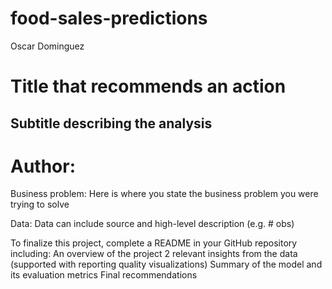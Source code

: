 # food-sales-predictions
Oscar Dominguez

# Title that recommends an action
## Subtitle describing the analysis

# Author:

Business problem:
Here is where you state the business problem you were trying to solve

Data:
Data can include source and high-level description (e.g. # obs)


To finalize this project, complete a README in your GitHub repository including:
An overview of the project
2 relevant insights from the data (supported with reporting quality visualizations)
Summary of the model and its evaluation metrics
Final recommendations 
